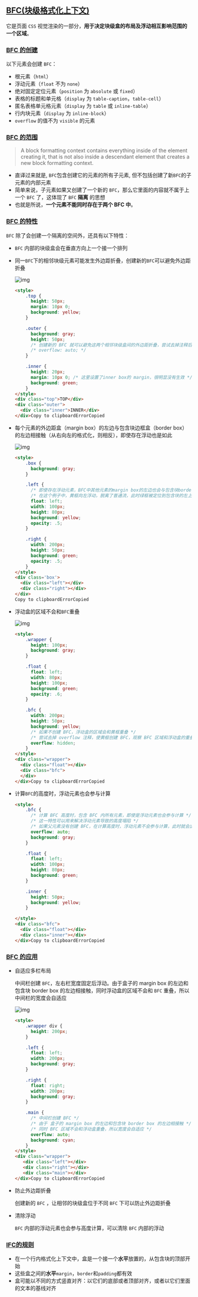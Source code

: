## [BFC(块级格式化上下文)](http://docs.lipeihua.vip/#/./CSS/09.CSS其他?id=bfc块级格式化上下文)

它是页面 `CSS` 视觉渲染的一部分，**用于决定块级盒的布局及浮动相互影响范围的一个区域**。

### [BFC 的创建](http://docs.lipeihua.vip/#/./CSS/09.CSS其他?id=bfc-的创建)

以下元素会创建 `BFC`：

- 根元素（`html`）
- 浮动元素（`float` 不为 `none`）
- 绝对固定定位元素（`position` 为 `absolute` 或 `fixed`）
- 表格的标题和单元格（`display` 为 `table-caption`，`table-cell`）
- 匿名表格单元格元素（`display` 为 `table` 或 `inline-table`）
- 行内块元素（`display` 为 `inline-block`）
- `overflow` 的值不为 `visible` 的元素

### [BFC 的范围](http://docs.lipeihua.vip/#/./CSS/09.CSS其他?id=bfc-的范围)

> A block formatting context contains everything inside of the element creating it, that is not also inside a descendant element that creates a new block formatting context.

- 直译过来就是, `BFC`包含创建它的元素的所有子元素, 但不包括创建了新`BFC`的子元素的内部元素
- 简单来说，子元素如果又创建了一个新的 `BFC`，那么它里面的内容就不属于上一个 `BFC` 了，这体现了 `BFC` **隔离** 的思想
- 也就是所说，**一个元素不能同时存在于两个 BFC 中**。

### [BFC 的特性](http://docs.lipeihua.vip/#/./CSS/09.CSS其他?id=bfc-的特性)

`BFC` 除了会创建一个隔离的空间外，还具有以下特性：

- `BFC` 内部的块级盒会在垂直方向上一个接一个排列

- 同一`BFC`下的相邻块级元素可能发生外边距折叠，创建新的`BFC`可以避免外边距折叠

  ![img](https://tva1.sinaimg.cn/large/007S8ZIlgy1gg1isbqqiaj30og07sgle.jpg)

  ```html
  <style>
      .top {
        height: 50px;
        margin: 10px 0;
        background: yellow;
      }
  
      .outer {
        background: gray;
        height: 50px;
        /* 创建新的 BFC 就可以避免这两个相邻块级盒间的外边距折叠，尝试去掉注释后看效果 */
        /* overflow: auto; */
      }
  
      .inner {
        height: 20px;
        margin: 10px 0; /* 这里设置了inner box的 margin，很明显没有生效 */
        background: green;
      }
  </style>
  <div class="top">TOP</div>
  <div class="outer">
    <div class="inner">INNER</div>
  </div>Copy to clipboardErrorCopied
  ```

- 每个元素的外边距盒（margin box）的左边与包含块边框盒（border box）的左边相接触（从右向左的格式化，则相反），即使存在浮动也是如此

  ![img](https://tva1.sinaimg.cn/large/007S8ZIlgy1gg1iua5y8jj30di07edfl.jpg)

  ```html
  <style>
      .box {
        background: gray;
      }
  
      .left {
        /* 即使存在浮动元素，BFC中其他元素的margin box的左边也会与包含块border box的左边相接触 */
        /* 在这个例子中，黄框向左浮动，脱离了普通流，此时绿框被定位到包含块的左上角 */
        float: left;
        width: 100px;
        height: 80px;
        background: yellow;
        opacity: .5;
      }
  
      .right {
        width: 200px;
        height: 50px;
        background: green;
        opacity: .5;
      }
  </style>
  <div class='box'>
    <div class="left"></div>
    <div class="right"></div>
  </div>
  Copy to clipboardErrorCopied
  ```

- 浮动盒的区域不会和`BFC`重叠

  ![img](https://tva1.sinaimg.cn/large/007S8ZIlgy1gg1itp8m7uj30hq06ygld.jpg)

  ```html
  <style>
      .wrapper {
        height: 100px;
        background: gray;
      }
  
      .float {
        float: left;
        width: 80px;
        height: 100px;
        background: green;
        opacity: .6;
      }
  
      .bfc {
        width: 200px;
        height: 50px;
        background: yellow;
        /* 如果不创建 BFC，浮动盒的区域会和黄框重叠 */
        /* 尝试去掉 overflow 注释，使黄框创建 BFC，观察 BFC 区域和浮动盒的重叠情况 */
        overflow: hidden; 
      }
  </style>
  <div class="wrapper">
    <div class="float"></div>
    <div class="bfc">
    </div>
  </div>Copy to clipboardErrorCopied
  ```

- 计算`BFC`的高度时，浮动元素也会参与计算

  ```html
  <style>
      .bfc {
        /* 计算 BFC 高度时，包含 BFC 内所有元素，即使是浮动元素也会参与计算 */
        /* 这一特性可以用来解决浮动元素导致的高度塌陷 */
        /* 如果父元素没有创建 BFC，在计算高度时，浮动元素不会参与计算，此时就会出现高度塌陷 */
        overflow: auto;
        background: gray;
      }
  
      .float {
        float: left;
        width: 100px;
        height: 80px;
        background: green;
      }
  
      .inner {
        height: 50px;
        background: yellow;
      }
  
  </style>
  <div class="bfc">
    <div class="float"></div>
    <div class="inner"></div>
  </div>Copy to clipboardErrorCopied
  ```

### [BFC 的应用](http://docs.lipeihua.vip/#/./CSS/09.CSS其他?id=bfc-的应用)

- 自适应多栏布局

  中间栏创建 `BFC`，左右栏宽度固定后浮动。由于盒子的 margin box 的左边和包含块 border box 的左边相接触，同时浮动盒的区域不会和 `BFC` 重叠，所以中间栏的宽度会自适应

  ![img](https://tva1.sinaimg.cn/large/007S8ZIlgy1gg1j5tpwutj327m0bwq2r.jpg)

  ```html
  <style>
      .wrapper div {
        height: 200px;
      }
  
      .left {
        float: left;
        width: 200px;
        background: gray;
      }
  
      .right {
        float: right;
        width: 200px;
        background: gray;
      }
  
      .main {
        /* 中间栏创建 BFC */
        /* 由于 盒子的 margin box 的左边和包含块 border box 的左边相接触 */
        /* 同时 BFC 区域不会和浮动盒重叠，所以宽度会自适应 */
        overflow: auto;
        background: cyan;
      }
  </style>
  <div class="wrapper">
     <div class="left"></div>
     <div class="right"></div>
     <div class="main"></div>
  </div>Copy to clipboardErrorCopied
  ```

- 防止外边距折叠

  创建新的 `BFC` ，让相邻的块级盒位于不同 `BFC` 下可以防止外边距折叠

- 清除浮动

  `BFC` 内部的浮动元素也会参与高度计算，可以清除 `BFC` 内部的浮动

### [IFC的规则](http://docs.lipeihua.vip/#/./CSS/09.CSS其他?id=ifc的规则)

- 在一个行内格式化上下文中，盒是一个接一个**水平**放置的，从包含块的顶部开始
- 这些盒之间的**水平**`margin`，`border`和`padding`都有效
- 盒可能以不同的方式竖直对齐：以它们的底部或者顶部对齐，或者以它们里面的文本的基线对齐